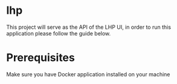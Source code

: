 # lhp
This project will serve as the API of the LHP UI, in order to run this application please follow the guide below.

# Prerequisites
Make sure you have Docker application installed on your machine
